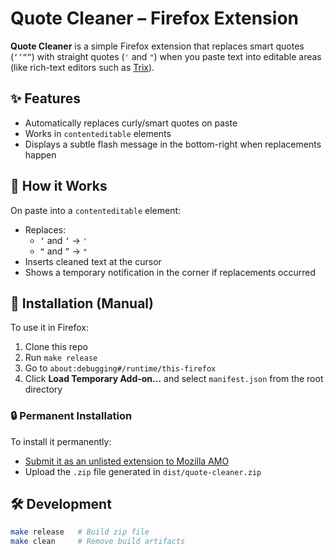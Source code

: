 # Quote Cleaner – Firefox Extension

**Quote Cleaner** is a simple Firefox extension that replaces smart quotes (`‘’“”`) with straight quotes (`'` and `"`) when you paste text into editable areas (like rich-text editors such as [Trix](https://trix-editor.org)).

## ✨ Features

- Automatically replaces curly/smart quotes on paste
- Works in `contenteditable` elements
- Displays a subtle flash message in the bottom-right when replacements happen

## 🔧 How it Works

On paste into a `contenteditable` element:
- Replaces:
  - `‘` and `’` → `'`
  - `“` and `”` → `"`
- Inserts cleaned text at the cursor
- Shows a temporary notification in the corner if replacements occurred

## 🚀 Installation (Manual)

To use it in Firefox:
1. Clone this repo
2. Run `make release`
3. Go to `about:debugging#/runtime/this-firefox`
4. Click **Load Temporary Add-on…** and select `manifest.json` from the root directory

### 🔒 Permanent Installation

To install it permanently:
- [Submit it as an unlisted extension to Mozilla AMO](https://addons.mozilla.org/en-US/developers/addon/submit/upload-unlisted)
- Upload the `.zip` file generated in `dist/quote-cleaner.zip`

## 🛠️ Development

```bash
make release   # Build zip file
make clean     # Remove build artifacts
```
